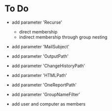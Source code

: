 # To Do

* add parameter 'Recurse'
  * direct membership
  * indirect membership through group nesting

* add parameter 'MailSubject'

* add parameter 'OutputPath'

* add parameter 'ChangeHistoryPath'

* add parameter 'HTMLPath'

* add parameter 'OneReportPath'

* add parameter 'GroupNameFilter'

* add user and computer as members
